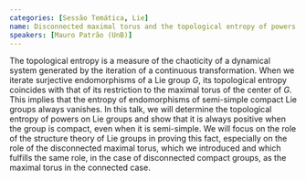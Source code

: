 ```yaml
---
categories: [Sessão Temática, Lie]
name: Disconnected maximal torus and the topological entropy of powers
speakers: [Mauro Patrão (UnB)]
---
```


The topological entropy is a measure of the chaoticity of a dynamical system generated by the iteration of a continuous transformation. When we iterate surjective endomorphisms of a Lie group $G$, its topological entropy coincides with that of its restriction to the maximal torus of the center of $G$. This implies that the entropy of endomorphisms of semi-simple compact Lie groups always vanishes. In this talk, we will determine the topological entropy of powers on Lie groups and show that it is always positive when the group is compact, even when it is semi-simple. We will focus on the role of the structure theory of Lie groups in proving this fact, especially on the role of the disconnected maximal torus, which we introduced and which fulfills the same role, in the case of disconnected compact groups, as the maximal torus in the connected case.